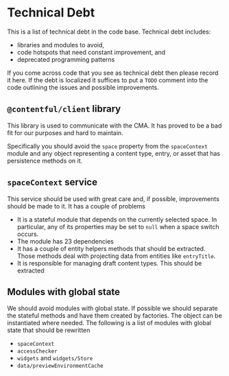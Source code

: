 # Technical Debt

This is a list of technical debt in the code base. Technical debt includes:
* libraries and modules to avoid,
* code hotspots that need constant improvement, and
* deprecated programming patterns

If you come across code that you see as technical debt then please record it
here. If the debt is localized it suffices to put a `TODO` comment into the code
outlining the issues and possible improvements.

## `@contentful/client` library

This library is used to communicate with the CMA. It has proved to be a bad fit
for our purposes and hard to maintain.

Specifically you should avoid the `space` property from the `spaceContext`
module and any object representing a content type, entry, or asset that has
persistence methods on it.

## `spaceContext` service

This service should be used with great care and, if possible, improvements
should be made to it. It has a couple of problems

* It is a stateful module that depends on the currently selected space. In
  particular, any of its properties may be set to `null` when a space switch
  occurs.
* The module has 23 dependencies
* It has a couple of entity helpers methods that should be extracted. Those
  methods deal with projecting data from entities like `entryTitle`.
* It is responsible for managing draft content types. This should be extracted

## Modules with global state

We should avoid modules with global state. If possible we should separate the
stateful methods and have them created by factories. The object can be
instantiated where needed. The following is a list of modules with global state
that should be rewritten

* `spaceContext`
* `accessChecker`
* `widgets` and `widgets/Store`
* `data/previewEnvironmentCache`
